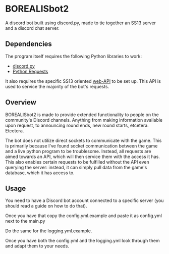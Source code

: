 # BOREALISbot2
A discord bot built using discord.py, made to tie together an SS13 server and a discord chat server.

## Dependencies
The program itself requires the following Python libraries to work:
* [discord.py](https://github.com/Rapptz/discord.py)
* [Python Requests](https://github.com/kennethreitz/requests)

It also requires the specific SS13 oriented [web-API](https://github.com/Aurorastation/SS13-API) to be set up. This API is used to service the majority of the bot's requests.

## Overview
BOREALISbot2 is made to provide extended functionality to people on the community's Discord channels. Anything from making information available upon request, to announcing round ends, new round starts, etcetera. Etcetera.

The bot does not utilize direct sockets to communicate with the game. This is primarily because I've found socket communication between the game and a live python program to be troublesome. Instead, all requests are aimed towards an API, which will then service them with the access it has. This also enables certain requests to be fulfilled without the API even querying the server: instead, it can simply pull data from the game's database, which it has access to.

## Usage
You need to have a Discord bot account connected to a specific server (you should read a guide on how to do that).

Once you have that copy the config.yml.example and paste it as config.yml next to the main.py

Do the same for the logging.yml.example.

Once you have both the config.yml and the logging.yml look through them and adapt them to your needs.
